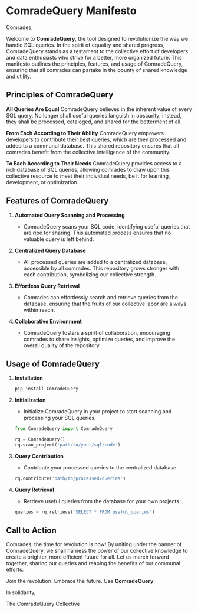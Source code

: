 # ComradeQuery Manifesto

Comrades,

Welcome to **ComradeQuery**, the tool designed to revolutionize the way we handle SQL queries. In the spirit of equality and shared progress, ComradeQuery stands as a testament to the collective effort of developers and data enthusiasts who strive for a better, more organized future. This manifesto outlines the principles, features, and usage of ComradeQuery, ensuring that all comrades can partake in the bounty of shared knowledge and utility.

## Principles of ComradeQuery

**All Queries Are Equal**
ComradeQuery believes in the inherent value of every SQL query. No longer shall useful queries languish in obscurity; instead, they shall be processed, cataloged, and shared for the betterment of all.

**From Each According to Their Ability**
ComradeQuery empowers developers to contribute their best queries, which are then processed and added to a communal database. This shared repository ensures that all comrades benefit from the collective intelligence of the community.

**To Each According to Their Needs**
ComradeQuery provides access to a rich database of SQL queries, allowing comrades to draw upon this collective resource to meet their individual needs, be it for learning, development, or optimization.

## Features of ComradeQuery

1. **Automated Query Scanning and Processing**
   - ComradeQuery scans your SQL code, identifying useful queries that are ripe for sharing. This automated process ensures that no valuable query is left behind.

2. **Centralized Query Database**
   - All processed queries are added to a centralized database, accessible by all comrades. This repository grows stronger with each contribution, symbolizing our collective strength.

3. **Effortless Query Retrieval**
   - Comrades can effortlessly search and retrieve queries from the database, ensuring that the fruits of our collective labor are always within reach.

4. **Collaborative Environment**
   - ComradeQuery fosters a spirit of collaboration, encouraging comrades to share insights, optimize queries, and improve the overall quality of the repository.

## Usage of ComradeQuery

1. **Installation**
   ```sh
   pip install ComradeQuery
   ```

2. **Initialization**
   - Initialize ComradeQuery in your project to start scanning and processing your SQL queries.
   ```python
   from ComradeQuery import ComradeQuery

   rq = ComradeQuery()
   rq.scan_project('path/to/your/sql/code')
   ```

3. **Query Contribution**
   - Contribute your processed queries to the centralized database.
   ```python
   rq.contribute('path/to/processed/queries')
   ```

4. **Query Retrieval**
   - Retrieve useful queries from the database for your own projects.
   ```python
   queries = rq.retrieve('SELECT * FROM useful_queries')
   ```

## Call to Action

Comrades, the time for revolution is now! By uniting under the banner of ComradeQuery, we shall harness the power of our collective knowledge to create a brighter, more efficient future for all. Let us march forward together, sharing our queries and reaping the benefits of our communal efforts.

Join the revolution. Embrace the future. Use **ComradeQuery**.

In solidarity,

The ComradeQuery Collective
